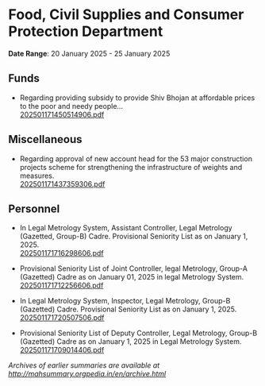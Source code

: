 # Food, Civil Supplies and Consumer Protection Department

**Date Range**: 20 January 2025 - 25 January 2025


## Funds
- Regarding providing subsidy to provide Shiv Bhojan at affordable prices to the poor and needy people...\
  [202501171450514906.pdf](https://gr.maharashtra.gov.in/Site/Upload/Government%20Resolutions/English/202501171450514906.pdf)

## Miscellaneous
- Regarding approval of new account head for the 53 major construction projects scheme for strengthening the infrastructure of weights and measures.\
  [202501171437359306.pdf](https://gr.maharashtra.gov.in/Site/Upload/Government%20Resolutions/English/202501171437359306.pdf)

## Personnel
- In Legal Metrology System, Assistant Controller, Legal Metrology (Gazetted, Group-B) Cadre. Provisional Seniority List as on January 1, 2025.\
  [202501171716298606.pdf](https://gr.maharashtra.gov.in/Site/Upload/Government%20Resolutions/English/202501171716298606.pdf)

- Provisional Seniority List of Joint Controller, legal Metrology, Group-A (Gazetted) Cadre as on January 01, 2025 in legal Metrology System.\
  [202501171712256606.pdf](https://gr.maharashtra.gov.in/Site/Upload/Government%20Resolutions/English/202501171712256606.pdf)

- In Legal Metrology System, Inspector, Legal Metrology, Group-B (Gazetted) Cadre. Provisional Seniority List as on January 1, 2025.\
  [202501171720507506.pdf](https://gr.maharashtra.gov.in/Site/Upload/Government%20Resolutions/English/202501171720507506.pdf)

- Provisional Seniority List of Deputy Controller, Legal Metrology, Group-B (Gazetted) Cadre as on January 1, 2025 in Legal Metrology System.\
  [202501171709014406.pdf](https://gr.maharashtra.gov.in/Site/Upload/Government%20Resolutions/English/202501171709014406.pdf)


*Archives of earlier summaries are available at http://mahsummary.orgpedia.in/en/archive.html*
